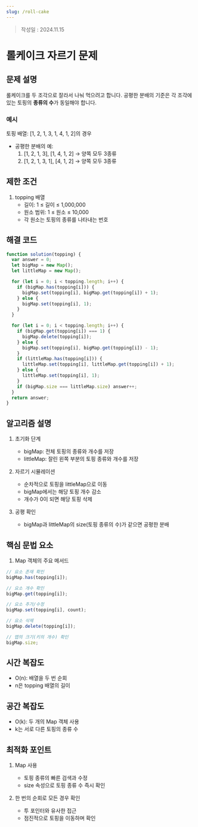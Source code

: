 ```yaml
---
slug: /roll-cake
---
```

>작성일 : 2024.11.15
# 롤케이크 자르기 문제

## 문제 설명

롤케이크를 두 조각으로 잘라서 나눠 먹으려고 합니다. 공평한 분배의 기준은 각 조각에 있는 토핑의 **종류의 수**가 동일해야 합니다.

### 예시

토핑 배열: [1, 2, 1, 3, 1, 4, 1, 2]의 경우

- 공평한 분배의 예:
  1. [1, 2, 1, 3], [1, 4, 1, 2] → 양쪽 모두 3종류
  2. [1, 2, 1, 3, 1], [4, 1, 2] → 양쪽 모두 3종류

## 제한 조건

1. topping 배열
   - 길이: 1 ≤ 길이 ≤ 1,000,000
   - 원소 범위: 1 ≤ 원소 ≤ 10,000
   - 각 원소는 토핑의 종류를 나타내는 번호

## 해결 코드

```javascript
function solution(topping) {
  var answer = 0;
  let bigMap = new Map();
  let littleMap = new Map();

  for (let i = 0; i < topping.length; i++) {
    if (bigMap.has(topping[i])) {
      bigMap.set(topping[i], bigMap.get(topping[i]) + 1);
    } else {
      bigMap.set(topping[i], 1);
    }
  }

  for (let i = 0; i < topping.length; i++) {
    if (bigMap.get(topping[i]) === 1) {
      bigMap.delete(topping[i]);
    } else {
      bigMap.set(topping[i], bigMap.get(topping[i]) - 1);
    }
    if (littleMap.has(topping[i])) {
      littleMap.set(topping[i], littleMap.get(topping[i]) + 1);
    } else {
      littleMap.set(topping[i], 1);
    }
    if (bigMap.size === littleMap.size) answer++;
  }
  return answer;
}
```

## 알고리즘 설명

1. 초기화 단계

   - bigMap: 전체 토핑의 종류와 개수를 저장
   - littleMap: 잘린 왼쪽 부분의 토핑 종류와 개수를 저장

2. 자르기 시뮬레이션

   - 순차적으로 토핑을 littleMap으로 이동
   - bigMap에서는 해당 토핑 개수 감소
   - 개수가 0이 되면 해당 토핑 삭제

3. 공평 확인
   - bigMap과 littleMap의 size(토핑 종류의 수)가 같으면 공평한 분배

## 핵심 문법 요소

1. Map 객체의 주요 메서드

```javascript
// 요소 존재 확인
bigMap.has(topping[i]);

// 요소 개수 확인
bigMap.get(topping[i]);

// 요소 추가/수정
bigMap.set(topping[i], count);

// 요소 삭제
bigMap.delete(topping[i]);

// 맵의 크기(키의 개수) 확인
bigMap.size;
```

## 시간 복잡도

- O(n): 배열을 두 번 순회
- n은 topping 배열의 길이

## 공간 복잡도

- O(k): 두 개의 Map 객체 사용
- k는 서로 다른 토핑의 종류 수

## 최적화 포인트

1. Map 사용

   - 토핑 종류의 빠른 검색과 수정
   - size 속성으로 토핑 종류 수 즉시 확인

2. 한 번의 순회로 모든 경우 확인
   - 투 포인터와 유사한 접근
   - 점진적으로 토핑을 이동하며 확인

